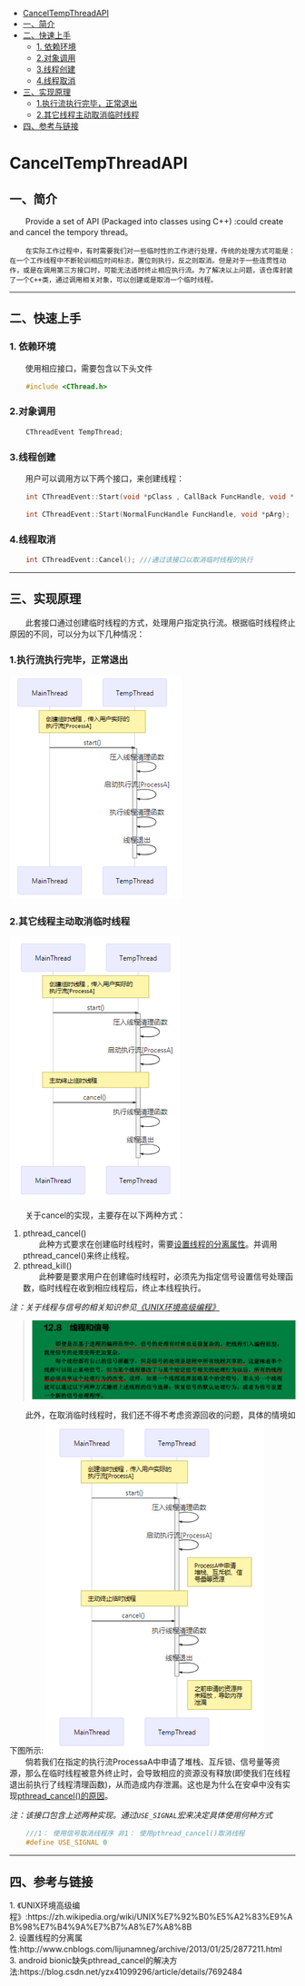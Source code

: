 * [CancelTempThreadAPI](#CancelTempThreadAPI)
* [一、简介](#一、简介)
* [二、快速上手](#二、快速上手)
    * [1. 依赖环境](#1.依赖环境)
    * [2.对象调用](#2.对象调用)
    * [3.线程创建](#3.线程创建)
    * [4.线程取消](#4.线程取消)
* [三、实现原理](#三、实现原理)
    * [1.执行流执行完毕，正常退出](#1.执行流执行完毕，正常退出)
    * [2.其它线程主动取消临时线程](#2.其它线程主动取消临时线程)
* [四、参考与链接](#四、参考与链接)
<h1 id="CancelTempThreadAPI">CancelTempThreadAPI</h1>
<h2 id="一、简介">一、简介</h2>
&emsp;&emsp;Provide a set of API (Packaged into classes using C++) :could create and cancel the tempory thread。  

&emsp;&emsp;`在实际工作过程中，有时需要我们对一些临时性的工作进行处理，传统的处理方式可能是：在一个工作线程中不断轮训相应时间标志，置位则执行，反之则取消。但是对于一些连贯性动作，或是在调用第三方接口时，可能无法适时终止相应执行流。为了解决以上问题，该仓库封装了一个C++类，通过调用相关对象，可以创建或是取消一个临时线程。`  

***
<h2 id="二、快速上手">二、快速上手</h2>

<h3 id="1.依赖环境">1. 依赖环境</h3>
&emsp;&emsp;使用相应接口，需要包含以下头文件  

```c++
	#include <CThread.h>
```
<h3 id="2.对象调用">2.对象调用</h3>

```c++
	CThreadEvent TempThread;
```
<h3 id="3.线程创建">3.线程创建</h3>

&emsp;&emsp;用户可以调用方以下两个接口，来创建线程：

```c++
	int CThreadEvent::Start(void *pClass , CallBack FuncHandle, void * pArg);	///通过该接口在新建线程中执行常规的成员函数
```
```c++
	int CThreadEvent::Start(NormalFuncHandle FuncHandle, void *pArg);		///通过该接口在新建线程中执行常规函数
```
<h3 id="4.线程取消">4.线程取消</h3>

```c++
	int CThreadEvent::Cancel();	///通过该接口以取消临时线程的执行
```
***
<h2 id="三、实现原理"> 三、实现原理</h2>
&emsp;&emsp;此套接口通过创建临时线程的方式，处理用户指定执行流。根据临时线程终止原因的不同，可以分为以下几种情况：  
<h3 id="1.执行流执行完毕，正常退出">1.执行流执行完毕，正常退出</h3>


![临时线程执行流正常终止](/doc/NormalExitTempThread.png "临时线程执行流正常终止")

<h3 id="2.其它线程主动取消临时线程">2.其它线程主动取消临时线程</h3>

![主动终止线程](/doc/TerminateTempThread.png "主动终止线程")

&emsp;&emsp;关于cancel的实现，主要存在以下两种方式：  
1. pthread_cancel()  
&emsp;&emsp;此种方式要求在创建临时线程时，需要[设置线程的分离属性][]。并调用pthread_cancel()来终止线程。  
2. pthread_kill()  
&emsp;&emsp;此种要是要求用户在创建临时线程时，必须先为指定信号设置信号处理函数，临时线程在收到相应线程后，终止本线程执行。

*注：关于线程与信号的相关知识参见[《UNIX环境高级编程》][]*
>![《UNIX环境高级编程》](/doc/ThreadAndSignal.png "——《UNIX环境高级编程》")  

&emsp;&emsp;此外，在取消临时线程时，我们还不得不考虑资源回收的问题，具体的情境如下图所示:
![主动终止线程](/doc/MemoryLeak.png "主动终止线程")  
&emsp;&emsp;倘若我们在指定的执行流ProcessaA中申请了堆栈、互斥锁、信号量等资源，那么在临时线程被意外终止时，会导致相应的资源没有释放(即使我们在线程退出前执行了线程清理函数)，从而造成内存泄漏。这也是为什么在安卓中没有实现[pthread_cancel()的原因][android bionic缺失pthread_cancel的解决方法]。

*注：该接口包含上述两种实现。通过`USE_SIGNAL`宏来决定具体使用何种方式*
```c++
    ///1： 使用信号取消线程序 非1： 使用pthread_cancel()取消线程
    #define USE_SIGNAL 0
```
***
<h2 id="四、参考与链接"> 四、参考与链接</h2>  
1. 《UNIX环境高级编程》:https://zh.wikipedia.org/wiki/UNIX%E7%92%B0%E5%A2%83%E9%AB%98%E7%B4%9A%E7%B7%A8%E7%A8%8B<br> 
2. 设置线程的分离属性:http://www.cnblogs.com/lijunamneg/archive/2013/01/25/2877211.html<br> 
3. android bionic缺失pthread_cancel的解决方法:https://blog.csdn.net/yzx41099296/article/details/7692484<br> 

[《UNIX环境高级编程》]:https://zh.wikipedia.org/wiki/UNIX%E7%92%B0%E5%A2%83%E9%AB%98%E7%B4%9A%E7%B7%A8%E7%A8%8B  
[设置线程的分离属性]: http://www.cnblogs.com/lijunamneg/archive/2013/01/25/2877211.html  
[android bionic缺失pthread_cancel的解决方法]:https://blog.csdn.net/yzx41099296/article/details/7692484





